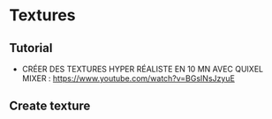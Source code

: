# Textures

## Tutorial
- CRÉER DES TEXTURES HYPER RÉALISTE EN 10 MN AVEC QUIXEL MIXER : https://www.youtube.com/watch?v=BGsINsJzyuE

## Create texture
